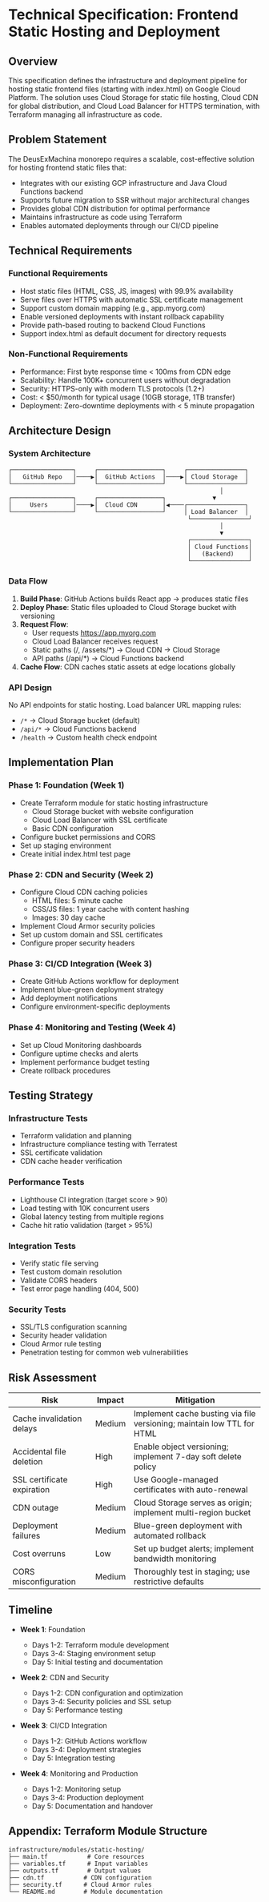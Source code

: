 # Technical Specification: Frontend Static Hosting and Deployment

## Overview
This specification defines the infrastructure and deployment pipeline for hosting static frontend files (starting with index.html) on Google Cloud Platform. The solution uses Cloud Storage for static file hosting, Cloud CDN for global distribution, and Cloud Load Balancer for HTTPS termination, with Terraform managing all infrastructure as code.

## Problem Statement
The DeusExMachina monorepo requires a scalable, cost-effective solution for hosting frontend static files that:
- Integrates with our existing GCP infrastructure and Java Cloud Functions backend
- Supports future migration to SSR without major architectural changes
- Provides global CDN distribution for optimal performance
- Maintains infrastructure as code using Terraform
- Enables automated deployments through our CI/CD pipeline

## Technical Requirements
### Functional Requirements
- Host static files (HTML, CSS, JS, images) with 99.9% availability
- Serve files over HTTPS with automatic SSL certificate management
- Support custom domain mapping (e.g., app.myorg.com)
- Enable versioned deployments with instant rollback capability
- Provide path-based routing to backend Cloud Functions
- Support index.html as default document for directory requests

### Non-Functional Requirements
- Performance: First byte response time < 100ms from CDN edge
- Scalability: Handle 100K+ concurrent users without degradation
- Security: HTTPS-only with modern TLS protocols (1.2+)
- Cost: < $50/month for typical usage (10GB storage, 1TB transfer)
- Deployment: Zero-downtime deployments with < 5 minute propagation

## Architecture Design
### System Architecture
```
┌─────────────────┐     ┌──────────────────┐     ┌────────────────┐
│   GitHub Repo   │────▶│  GitHub Actions  │────▶│ Cloud Storage  │
└─────────────────┘     └──────────────────┘     └────────────────┘
                                                           │
┌─────────────────┐     ┌──────────────────┐             ▼
│     Users       │────▶│  Cloud CDN       │◀────┌────────────────┐
└─────────────────┘     └──────────────────┘     │ Load Balancer  │
                                                  └────────────────┘
                                                           │
                                                           ▼
                                                  ┌────────────────┐
                                                  │ Cloud Functions│
                                                  │   (Backend)    │
                                                  └────────────────┘
```

### Data Flow
1. **Build Phase**: GitHub Actions builds React app → produces static files
2. **Deploy Phase**: Static files uploaded to Cloud Storage bucket with versioning
3. **Request Flow**:
    - User requests https://app.myorg.com
    - Cloud Load Balancer receives request
    - Static paths (/, /assets/*) → Cloud CDN → Cloud Storage
    - API paths (/api/*) → Cloud Functions backend
4. **Cache Flow**: CDN caches static assets at edge locations globally

### API Design
No API endpoints for static hosting. Load balancer URL mapping rules:
- `/*` → Cloud Storage bucket (default)
- `/api/*` → Cloud Functions backend
- `/health` → Custom health check endpoint

## Implementation Plan
### Phase 1: Foundation (Week 1)
- Create Terraform module for static hosting infrastructure
    - Cloud Storage bucket with website configuration
    - Cloud Load Balancer with SSL certificate
    - Basic CDN configuration
- Configure bucket permissions and CORS
- Set up staging environment
- Create initial index.html test page

### Phase 2: CDN and Security (Week 2)
- Configure Cloud CDN caching policies
    - HTML files: 5 minute cache
    - CSS/JS files: 1 year cache with content hashing
    - Images: 30 day cache
- Implement Cloud Armor security policies
- Set up custom domain and SSL certificates
- Configure proper security headers

### Phase 3: CI/CD Integration (Week 3)
- Create GitHub Actions workflow for deployment
- Implement blue-green deployment strategy
- Add deployment notifications
- Configure environment-specific deployments

### Phase 4: Monitoring and Testing (Week 4)
- Set up Cloud Monitoring dashboards
- Configure uptime checks and alerts
- Implement performance budget testing
- Create rollback procedures

## Testing Strategy
### Infrastructure Tests
- Terraform validation and planning
- Infrastructure compliance testing with Terratest
- SSL certificate validation
- CDN cache header verification

### Performance Tests
- Lighthouse CI integration (target score > 90)
- Load testing with 10K concurrent users
- Global latency testing from multiple regions
- Cache hit ratio validation (target > 95%)

### Integration Tests
- Verify static file serving
- Test custom domain resolution
- Validate CORS headers
- Test error page handling (404, 500)

### Security Tests
- SSL/TLS configuration scanning
- Security header validation
- Cloud Armor rule testing
- Penetration testing for common web vulnerabilities

## Risk Assessment
| Risk | Impact | Mitigation |
|------|--------|------------|
| Cache invalidation delays | Medium | Implement cache busting via file versioning; maintain low TTL for HTML |
| Accidental file deletion | High | Enable object versioning; implement 7-day soft delete policy |
| SSL certificate expiration | High | Use Google-managed certificates with auto-renewal |
| CDN outage | Medium | Cloud Storage serves as origin; implement multi-region bucket |
| Deployment failures | Medium | Blue-green deployment with automated rollback |
| Cost overruns | Low | Set up budget alerts; implement bandwidth monitoring |
| CORS misconfiguration | Medium | Thoroughly test in staging; use restrictive defaults |

## Timeline
- **Week 1**: Foundation
    - Days 1-2: Terraform module development
    - Days 3-4: Staging environment setup
    - Day 5: Initial testing and documentation

- **Week 2**: CDN and Security
    - Days 1-2: CDN configuration and optimization
    - Days 3-4: Security policies and SSL setup
    - Day 5: Performance testing

- **Week 3**: CI/CD Integration
    - Days 1-2: GitHub Actions workflow
    - Days 3-4: Deployment strategies
    - Day 5: Integration testing

- **Week 4**: Monitoring and Production
    - Days 1-2: Monitoring setup
    - Days 3-4: Production deployment
    - Day 5: Documentation and handover

## Appendix: Terraform Module Structure
```
infrastructure/modules/static-hosting/
├── main.tf           # Core resources
├── variables.tf      # Input variables
├── outputs.tf        # Output values
├── cdn.tf           # CDN configuration
├── security.tf      # Cloud Armor rules
└── README.md        # Module documentation
```